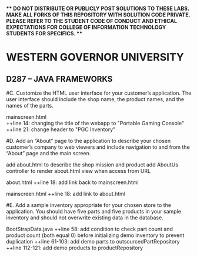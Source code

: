 <strong>** DO NOT DISTRIBUTE OR PUBLICLY POST SOLUTIONS TO THESE LABS. MAKE ALL FORKS OF THIS REPOSITORY WITH SOLUTION CODE PRIVATE. PLEASE REFER TO THE STUDENT CODE OF CONDUCT AND ETHICAL EXPECTATIONS FOR COLLEGE OF INFORMATION TECHNOLOGY STUDENTS FOR SPECIFICS. ** </strong>

# WESTERN GOVERNOR UNIVERSITY 
## D287 – JAVA FRAMEWORKS

#C. Customize the HTML user interface for your customer’s application. The user interface should include the shop name, the product names, and the names of the parts.

mainscreen.html  
++line 14: changing the title of the webapp to "Portable Gaming Console"
++line 21: change header to "PGC Inventory"

#D. Add an “About” page to the application to describe your chosen customer’s company to web viewers and include navigation to and from the “About” page and the main screen.

add about.html to describe the shop mission and product
add AboutUs controller to render about.html view when access from URL

about.html
++line 18: add link back to mainscreen.html

mainscreen.html
++line 18: add link to about.html

#E. Add a sample inventory appropriate for your chosen store to the application. You should have five parts and five products in your sample inventory and should not overwrite existing data in the database.

BootStrapData.java
++line 58: add condition to check part count and product count (both equal 0) before initializing demo inventory to prevent duplication
++line 61-103: add demo parts to outsourcedPartRepository
++line 112-121: add demo products to productRepository
